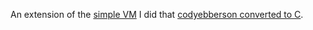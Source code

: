 An extension of the [simple VM](https://github.com/parrt/simple-virtual-machine) I did that [codyebberson converted to C](https://github.com/codyebberson/vm).
